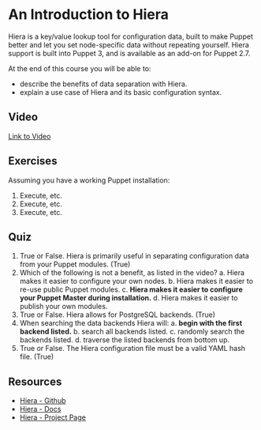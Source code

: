 # An Introduction to Hiera
Hiera is a key/value lookup tool for configuration data, built to make Puppet better and let you set node-specific data without repeating yourself. Hiera support is built into Puppet 3, and is available as an add-on for Puppet 2.7.

At the end of this course you will be able to:

* describe the benefits of data separation with Hiera.
* explain a use case of Hiera and its basic configuration syntax.

## Video
[Link to Video](http://linktovideo)

## Exercises
Assuming you have a working Puppet installation:

1. Execute, etc.
2. Execute, etc.
3. Execute, etc.

## Quiz
1. True or False. Hiera is primarily useful in separating configuration data from your Puppet modules. (True)
2. Which of the following is not a benefit, as listed in the video?
	a. Hiera makes it easier to configure your own nodes.
	b. Hiera makes it easier to re-use public Puppet modules.
	c. **Hiera makes it easier to configure your Puppet Master during installation.**
	d. Hiera makes it easier to publish your own modules.
3. True or False. Hiera allows for PostgreSQL backends. (True)
4. When searching the data backends Hiera will:
	a. **begin with the first backend listed.**
	b. search all backends listed.
	c. randomly search the backends listed.
	d. traverse the listed backends from bottom up.
5. True or False. The Hiera configuration file must be a valid YAML hash file. (True)

## Resources
* [Hiera - Github](https://github.com/puppetlabs/hiera)
* [Hiera - Docs](http://docs.puppetlabs.com/hiera/1/)
* [Hiera - Project Page](http://projects.puppetlabs.com/projects/hiera)